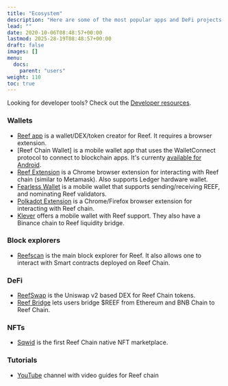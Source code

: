 ```yaml
---
title: "Ecosystem"
description: "Here are some of the most popular apps and DeFi projects on Reef."
lead: ""
date: 2020-10-06T08:48:57+00:00
lastmod: 2025-28-19T08:48:57+00:00
draft: false
images: []
menu:
  docs:
    parent: "users"
weight: 110
toc: true
---
```


Looking for developer tools? Check out the [Developer resources](/docs/developers/resources/).

### Wallets
 - [Reef app](https://app.reef.io) is a wallet/DEX/token creator for Reef. It requires a browser extension.
 - [Reef Chain Wallet] is a mobile wallet app that uses the WalletConnect protocol to connect to blockchain apps. It's currenty [available for Android](https://play.google.com/store/apps/details?id=io.reef.reef_mobile_app).
 - [Reef Extension](/docs/users/extension) is a Chrome browser extension for interacting with Reef chain (similar to Metamask). Also supports Ledger hardware wallet.
 - [Fearless Wallet](http://fearlesswallet.io) is a mobile wallet that supports sending/receiving REEF, and nominating Reef validators.
 - [Polkadot Extension](https://polkadot.js.org/extension/) is a Chrome/Firefox browser extension for interacting with Reef chain.
 - [Klever](https://klever.io/) offers a mobile wallet with Reef support. They also have a Binance chain to Reef liquidity bridge.

### Block explorers
 - [Reefscan](https://reefscan.com) is the main block explorer for Reef. It also allows one to interact with Smart contracts deployed on Reef Chain.

### DeFi
 - [ReefSwap](https://reefswap.com) is the Uniswap v2 based DEX for Reef Chain tokens.
 - [Reef Bridge](https://reefbridge.app) lets users bridge $REEF from Ethereum and BNB Chain to Reef Chain.

### NFTs
 - [Sqwid](https://sqwid.app/) is the first Reef Chain native NFT marketplace.

### Tutorials
 - [YouTube](https://www.youtube.com/playlist?list=PLkhTawnkvgfiHb7wIM932vp73V4Y2Sjfh) channel with video guides for Reef chain

